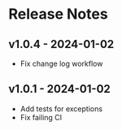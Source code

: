 # Release Notes

## v1.0.4 - 2024-01-02

- Fix change log workflow

## v1.0.1 - 2024-01-02

- Add tests for exceptions
- Fix failing CI
